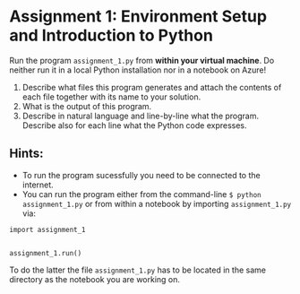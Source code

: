 # Assignment 1: Environment Setup and Introduction to Python

Run the program `assignment_1.py` from **within your virtual machine**. Do neither run it in a local Python installation nor in a notebook on Azure!

  1. Describe what files this program generates and attach the contents of each file together with its name to your solution.
  2. What is the output of this program.
  3. Describe in natural language and line-by-line what the program. Describe also for each line what the Python code expresses.


## Hints:

  * To run the program sucessfully you need to be connected to the internet.
  * You can run the program either from the command-line `$ python assignment_1.py` or from within a notebook by importing `assignment_1.py` via:
  ```
  import assignment_1


  assignment_1.run()
  ```

  To do the latter the file `assignment_1.py` has to be located in the same directory as the notebook you are working on.